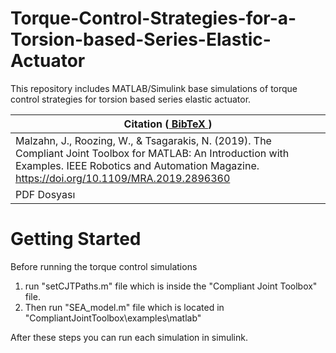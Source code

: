 # Torque-Control-Strategies-for-a-Torsion-based-Series-Elastic-Actuator
This repository includes MATLAB/Simulink base simulations of torque control strategies for torsion based series elastic actuator.

|  Citation (<a href="https://github.com/geez0x1/CompliantJointToolbox/blob/master/bibtex_entry.txt"> BibTeX </a>)  |
|-------------------|
| Malzahn, J., Roozing, W., & Tsagarakis, N. (2019). The Compliant Joint Toolbox for MATLAB: An Introduction with Examples. IEEE Robotics and Automation Magazine. https://doi.org/10.1109/MRA.2019.2896360|
|PDF Dosyası|Citation|

# Getting Started
Before running the torque control simulations

1) run "setCJTPaths.m" file which is inside the "Compliant Joint Toolbox" file.
2) Then run  "SEA_model.m" file which is located in "CompliantJointToolbox\examples\matlab"

After these steps you can run each simulation in simulink.